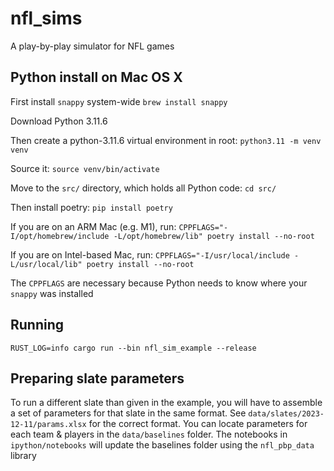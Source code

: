 # nfl_sims
A play-by-play simulator for NFL games


## Python install on Mac OS X

First install `snappy` system-wide
`brew install snappy`

Download Python 3.11.6

Then create a python-3.11.6 virtual environment in root:
`python3.11 -m venv venv`

Source it:
`source venv/bin/activate`

Move to the `src/` directory, which holds all Python code:
`cd src/`

Then install poetry:
`pip install poetry`

If you are on an ARM Mac (e.g. M1), run:
`CPPFLAGS="-I/opt/homebrew/include -L/opt/homebrew/lib" poetry install --no-root`

If you are on Intel-based Mac, run:
`CPPFLAGS="-I/usr/local/include -L/usr/local/lib" poetry install --no-root`

The `CPPFLAGS` are necessary because Python needs to know where your `snappy` was installed


## Running

`RUST_LOG=info cargo run --bin nfl_sim_example --release`

## Preparing slate parameters
To run a different slate than given in the example, you will have to assemble a set of parameters for that slate in the same format. See `data/slates/2023-12-11/params.xlsx` for the correct format. You can locate parameters for each team & players in the `data/baselines` folder. The notebooks in `ipython/notebooks` will update the baselines folder using the `nfl_pbp_data` library